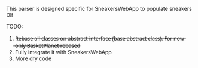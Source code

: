 This parser is designed specific for SneakersWebApp to populate sneakers DB

TODO:
1. R̶e̶b̶a̶s̶e̶ ̶a̶l̶l̶ ̶c̶l̶a̶s̶s̶e̶s̶ ̶o̶n̶ ̶a̶b̶s̶t̶r̶a̶c̶t̶ ̶i̶n̶t̶e̶r̶f̶a̶c̶e̶ ̶(̶b̶a̶s̶e̶ ̶a̶b̶s̶t̶r̶a̶c̶t̶ ̶c̶l̶a̶s̶s̶)̶.̶ ̶F̶o̶r̶ ̶n̶o̶w̶ ̶o̶n̶l̶y̶ ̶B̶a̶s̶k̶e̶t̶P̶l̶a̶n̶e̶t̶ ̶r̶e̶b̶a̶s̶e̶d̶
3. Fully integrate it with SneakersWebApp
2. More dry code
